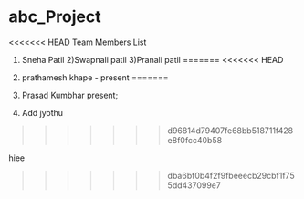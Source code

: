 # abc_Project
<<<<<<< HEAD
Team Members List
1) Sneha Patil
2)Swapnali patil
3)Pranali patil
=======
<<<<<<< HEAD
1) prathamesh khape - present
=======

1) Prasad Kumbhar present;
2) Add jyothu
>>>>>>> d96814d79407fe68bb518711f428e8f0fcc40b58

hiee
>>>>>>> dba6bf0b4f2f9fbeeecb29cbf1f755dd437099e7
